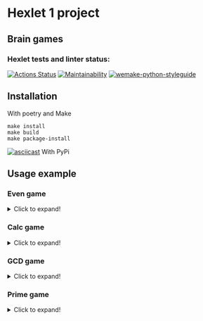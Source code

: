 # Hexlet 1 project
## Brain games

### Hexlet tests and linter status:
[![Actions Status](https://github.com/drresist/python-project-lvl1/workflows/hexlet-check/badge.svg)](https://github.com/drresist/python-project-lvl1/actions)
[![Maintainability](https://api.codeclimate.com/v1/badges/a99a88d28ad37a79dbf6/maintainability)](https://codeclimate.com/github/codeclimate/codeclimate/maintainability)
[![wemake-python-styleguide](https://github.com/drresist/python-project-lvl1/actions/workflows/github-lint.yml/badge.svg)](https://github.com/drresist/python-project-lvl1/actions/workflows/github-lint.yml)

## Installation
With poetry and Make
```shell
make install
make build
make package-install
```
[![asciicast](https://asciinema.org/a/BuyrwtFSnGsS62Xk2nOcnl04m.svg)](https://asciinema.org/a/BuyrwtFSnGsS62Xk2nOcnl04m)
With PyPi


## Usage example
### Even game
<details>
    <summary>Click to expand! </summary>

1. Win condition 
[![asciicast](https://asciinema.org/a/ROep5Dv8oNfJ3TgmYBH9O7kDd.svg)](https://asciinema.org/a/ROep5Dv8oNfJ3TgmYBH9O7kDd)
        
2. Lose condition
[![asciicast](https://asciinema.org/a/CZraZmKuktRuQr2EBzBgQBk8z.svg)](https://asciinema.org/a/CZraZmKuktRuQr2EBzBgQBk8z)
</details>

### Calc game
<details>
    <summary>Click to expand! </summary>

1. Win condition
[![asciicast](https://asciinema.org/a/KSXlJZMWfevBzPtnWbzbnzpLA.svg)](https://asciinema.org/a/KSXlJZMWfevBzPtnWbzbnzpLA)
2.  Lose condition
[![asciicast](https://asciinema.org/a/Fu8zqeVga86wBDrZmRlCEYTBA.svg)](https://asciinema.org/a/Fu8zqeVga86wBDrZmRlCEYTBA)
</details>

### GCD game
<details>
    <summary>Click to expand! </summary>

1. Win condition
[![asciicast](https://asciinema.org/a/cRtoCbZbhCNYqi3ux5A39k22Q.svg)](https://asciinema.org/a/cRtoCbZbhCNYqi3ux5A39k22Q)
2. Lose condition
[![asciicast](https://asciinema.org/a/SVjwbabD1LW1Q4qgdarshUw4A.svg)](https://asciinema.org/a/SVjwbabD1LW1Q4qgdarshUw4A)
</details>

### Prime game
<details>
    <summary>Click to expand! </summary>

1. Lose condition
[![asciicast](https://asciinema.org/a/07RagPYvUEZqAwWVNUiZnNgkq.svg)](https://asciinema.org/a/07RagPYvUEZqAwWVNUiZnNgkq)
2. Win condition
[![asciicast](https://asciinema.org/a/omeWj79jOvgEgtTjcwFoWQhbZ.svg)](https://asciinema.org/a/omeWj79jOvgEgtTjcwFoWQhbZ)
</details>

